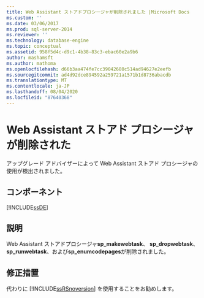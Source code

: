 ```yaml
---
title: Web Assistant ストアドプロシージャが削除されました |Microsoft Docs
ms.custom: ''
ms.date: 03/06/2017
ms.prod: sql-server-2014
ms.reviewer: ''
ms.technology: database-engine
ms.topic: conceptual
ms.assetid: 958f5d4c-d9c1-4b38-83c3-ebac60e2a9b6
author: mashamsft
ms.author: mathoma
ms.openlocfilehash: d66b3aa474fe7cc39042680c514ad94627e2eefb
ms.sourcegitcommit: ad4d92dce894592a259721a1571b1d8736abacdb
ms.translationtype: MT
ms.contentlocale: ja-JP
ms.lasthandoff: 08/04/2020
ms.locfileid: "87640368"
---
```

# <a name="web-assistant-stored-procedures-have-been-removed"></a>Web Assistant ストアド プロシージャが削除された
  アップグレード アドバイザーによって Web Assistant ストアド プロシージャの使用が検出されました。  
  
## <a name="component"></a>コンポーネント  
 [!INCLUDE[ssDE](../../includes/ssde-md.md)]  
  
## <a name="description"></a>説明  
 Web Assistant ストアドプロシージャ**sp_makewebtask**、 **sp_dropwebtask**、 **sp_runwebtask**、および**sp_enumcodepages**が削除されました。  
  
## <a name="corrective-action"></a>修正措置  
 代わりに [!INCLUDE[ssRSnoversion](../../includes/ssrsnoversion-md.md)] を使用することをお勧めします。  
  
  
